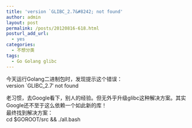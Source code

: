 ```yaml
---
title: 'version `GLIBC_2.7&#8242; not found'
author: admin
layout: post
permalink: /posts/20120816-618.html
posturl_add_url:
  - yes
categories:
  - 不想分类
tags:
  - Go Golang glibc
---
```

今天运行Golang二进制包时，发现提示这个错误：  
version \`GLIBC_2.7&#8242; not found

老习惯，去Google看下，别人的经验。但无外乎升级glibc这种解决方案。其实Google还不至于这么依赖一个如此新的库！  
最终找到解决方案：  
cd $GOROOT/src && ./all.bash